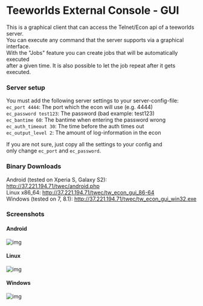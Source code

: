 Teeworlds External Console - GUI
================================

This is a graphical client that can access the Telnet/Econ api of a teeworlds server.  
You can execute any command that the server supports via a graphical interface.  
With the "Jobs" feature you can create jobs that will be automatically executed  
after a given time. It is also possible to let the job repeat after it gets executed.  




  
### Server setup
You must add the following server settings to your server-config-file:  
`ec_port 4444`: The port which the econ will use (e.g.  4444)  
`ec_password test123`: The password (bad example: test123)  
`ec_bantime 60`: The bantime when entering the password wrong  
`ec_auth_timeout 30`: The time before the auth times out  
`ec_output_level 2`: The amount of log-information in the econ  

If you are not sure, just copy all the settings to your config and  
only change `ec_port` and `ec_password`.  
  
  
  
### Binary Downloads
Android (tested on Xperia S, Galaxy S2): http://37.221.194.71/twec/android.php  
Linux x86_64: http://37.221.194.71/twec/tw_econ_gui_86-64  
Windows (tested on 7, 8.1): http://37.221.194.71/twec/tw_econ_gui_win32.exe  
  
  
  
### Screenshots

#### Android
![img](http://37.221.194.71/img/android1.png)

  
#### Linux
![img](http://37.221.194.71/img/twec0.png)

  
#### Windows
![img](http://37.221.194.71/img/twec1.png)
